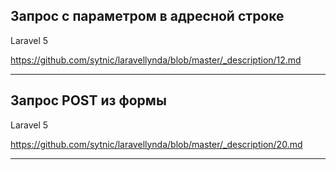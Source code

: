 ## Запрос с параметром в адресной строке

Laravel 5

https://github.com/sytnic/laravellynda/blob/master/_description/12.md

---

## Запрос POST из формы

Laravel 5

https://github.com/sytnic/laravellynda/blob/master/_description/20.md

---
